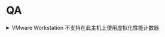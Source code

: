 # QA

<details>

<summary>VMware Workstation 不支持在此主机上使用虚拟化性能计数器</summary>

首先CPU需要支持VPMC技术，一般在BIOS的CPU Virtual打开。

如果win开启了"Windows虚拟机监控程序平台"，则无法在VMware使用VPMC。

</details>

